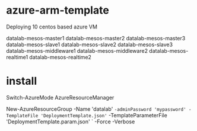 # azure-arm-template

Deploying 10 centos based azure VM

datalab-mesos-master1
datalab-mesos-master2
datalab-mesos-master3
datalab-mesos-slave1
datalab-mesos-slave2
datalab-mesos-slave3
datalab-mesos-middleware1
datalab-mesos-middleware2
datalab-mesos-realtime1
datalab-mesos-realtime2


# install

Switch-AzureMode AzureResourceManager
 
New-AzureResourceGroup -Name 'datalab' `
                       -adminPassword 'mypassword'
                       -TemplateFile 'DeploymentTemplate.json' `
                       -TemplateParameterFile 'DeploymentTemplate.param.json' `
                       -Force -Verbose